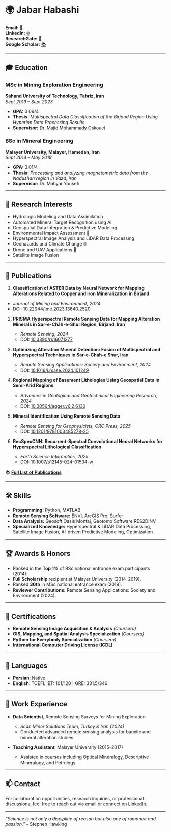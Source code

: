 # 🌍 Jabar Habashi

**Email:** [📧](mailto:jabar.habashi95@gmail.com)   
**LinkedIn:** [🌐 ](https://www.linkedin.com/in/jabar-habashi)  
**ResearchGate:** [📖](https://www.researchgate.net/profile/Jabar-Habashi)  
**Google Scholar:** [📚](https://scholar.google.com/citations?user=XXXXXXXX)  

---

## 🎓 **Education**
### MSc in Mining Exploration Engineering  
**Sahand University of Technology, Tabriz, Iran**  
*Sept 2019 – Sept 2023*  
- **GPA:** 3.06/4  
- **Thesis:** *Multispectral Data Classification of the Birjand Region Using Hyperion Data Processing Results*  
- **Supervisor:** Dr. Majid Mohammady Oskouei  

### BSc in Mineral Engineering  
**Malayer University, Malayer, Hamedan, Iran**  
*Sept 2014 – May 2019*  
- **GPA:** 3.01/4  
- **Thesis:** *Processing and analyzing magnetometric data from the Nadushan region in Yazd, Iran*  
- **Supervisor:** Dr. Mahyar Yousefi  

---

## 🔬 **Research Interests**
- Hydrologic Modeling and Data Assimilation  
- Automated Mineral Target Recognition using AI  
- Geospatial Data Integration & Predictive Modeling  
- Environmental Impact Assessment 🌱  
- Hyperspectral Image Analysis and LiDAR Data Processing  
- Geohazards and Climate Change 🌐  
- Drone and UAV Applications 🚁  
- Satellite Image Fusion  

---

## 📜 **Publications**

 1. **Classification of ASTER Data by Neural Network for Mapping Alterations Related to Copper and Iron Mineralization in Birjand**  
   - *Journal of Mining and Environment, 2024*  
   - DOI: [10.22044/jme.2023.13640.2520](https://doi.org/10.22044/jme.2023.13640.2520)

2. **PRISMA Hyperspectral Remote Sensing Data for Mapping Alteration Minerals in Sar-e-Châh-e-Shur Region, Birjand, Iran**  
   - *Remote Sensing, 2024*  
   - DOI: [10.3390/rs16071277](https://doi.org/10.3390/rs16071277)

3. **Optimizing Alteration Mineral Detection: Fusion of Multispectral and Hyperspectral Techniques in Sar-e-Chah-e Shur, Iran**  
   - *Remote Sensing Applications: Society and Environment, 2024*  
   - DOI: [10.1016/j.rsase.2024.101249](https://doi.org/10.1016/j.rsase.2024.101249)
     
4. **Regional Mapping of Basement Lithologies Using Geospatial Data in Semi-Arid Regions**  
   - *Advances in Geological and Geotechnical Engineering Research, 2024*  
   - DOI: [10.30564/agger.v6i2.6130](https://doi.org/10.30564/agger.v6i2.6130)

5. **Mineral Identification Using Remote Sensing Data**  
   - *Remote Sensing for Geophysicists, CRC Press, 2025*  
   - DOI: [10.1201/9781003485278-25](https://doi.org/10.1201/9781003485278-25)

6. **RecSpecCNN: Recurrent-Spectral Convolutional Neural Networks for Hyperspectral Lithological Classification**  
   - *Earth Science Informatics, 2025*  
   - DOI: [10.1007/s12145-024-01534-w](https://doi.org/10.1007/s12145-024-01534-w)

📚 **[Full List of Publications](https://www.researchgate.net/profile/Jabar-Habashi)**  

---

## 🛠 **Skills**
- **Programming:** Python, MATLAB  
- **Remote Sensing Software:** ENVI, ArcGIS Pro, Surfer  
- **Data Analysis:** Geosoft Oasis Montaj, Geotomo Software RES2DINV  
- **Specialized Knowledge:** Hyperspectral & LiDAR Data Processing, Satellite Image Fusion, AI-driven Predictive Modeling, Optimization  

---

## 🏆 **Awards & Honors**
- Ranked in the **Top 1%** of BSc national entrance exam participants (2014).  
- **Full Scholarship** recipient at Malayer University (2014–2019).  
- Ranked **30th** in MSc national entrance exam (2019).  
- **Reviewer Contributions:** Remote Sensing Applications: Society and Environment (2024).  

---

## 📜 **Certifications**
- **Remote Sensing Image Acquisition & Analysis** *(Coursera)*  
- **GIS, Mapping, and Spatial Analysis Specialization** *(Coursera)*  
- **Python for Everybody Specialization** *(Coursera)*  
- **International Computer Driving License (ICDL)**  

---

## 🌟 **Languages**
- **Persian**: Native  
- **English**: TOEFL iBT: 101/120    |    GRE: 331.5/346  

---

## 💼 **Work Experience**
- **Data Scientist**, Remote Sensing Surveys for Mining Exploration  
  - *Scan Miner Solutions Team, Turkey & Iran (2024)*  
  - Conducted advanced remote sensing analysis for bauxite and mineral alteration studies.

- **Teaching Assistant**, Malayer University (2015–2017)  
  - Assisted in courses including Optical Mineralogy, Descriptive Mineralogy, and Petrology.  

---

## 📫 **Contact**
For collaboration opportunities, research inquiries, or professional discussions, feel free to reach out via [email](mailto:jabar.habashi1995@gmail.com) or connect on [LinkedIn](https://www.linkedin.com/in/jabar-habashi).

---

*“Science is not only a discipline of reason but also one of romance and passion.”* – Stephen Hawking
